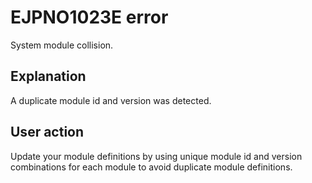 # EJPNO1023E error

System module collision.

## Explanation

A duplicate module id and version was detected.

## User action

Update your module definitions by using unique module id and version combinations for each module to avoid duplicate module definitions.


